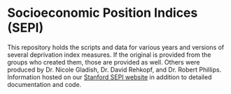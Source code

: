 # Socioeconomic Position Indices (SEPI)
 
This repository holds the scripts and data for various years and versions of several deprivation index measures. If the original is provided from the groups who created them, those are provided as well. Others were produced by Dr. Nicole Gladish, Dr. David Rehkopf, and Dr. Robert Phillips. Information hosted on our [Stanford SEPI website](https://sepi.stanford.edu/) in addition to detailed documentation and code.
